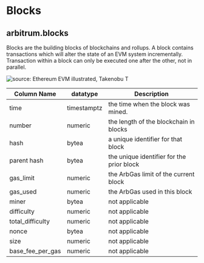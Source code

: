 # Blocks

## arbitrum.blocks

Blocks are the building blocks of blockchains and rollups. A block contains transactions which will alter the state of an EVM system incrementally. Transaction within a block can only be executed one after the other, not in parallel.

![source: Ethereum EVM illustrated, Takenobu T](<../../../.gitbook/assets/image (61).png>)



| **Column Name**     | **datatype** | **Description**                                                                          |
| ------------------- | ------------ | ---------------------------------------------------------------------------------------- |
| time                | timestamptz  | the time when the block was mined.                                                       |
| number              | numeric      | the length of the blockchain in blocks                                                   |
| hash                | bytea        | a unique identifier for that block                                                       |
| parent hash         | bytea        | the unique identifier for the prior block                                                |
| gas\_limit          | numeric      | the ArbGas limit of the current block                                                    |
| gas\_used           | numeric      | the ArbGas used in this block                                                            |
| miner               | bytea        | not applicable                                                                           |
| difficulty          | numeric      | not applicable                                                                           |
| total\_difficulty   | numeric      | not applicable                                                                           |
| nonce               | bytea        | not applicable                                                                           |
| size                | numeric      | not applicable                                                                           |
| base\_fee\_per\_gas | numeric      | not applicable                                                                           |

